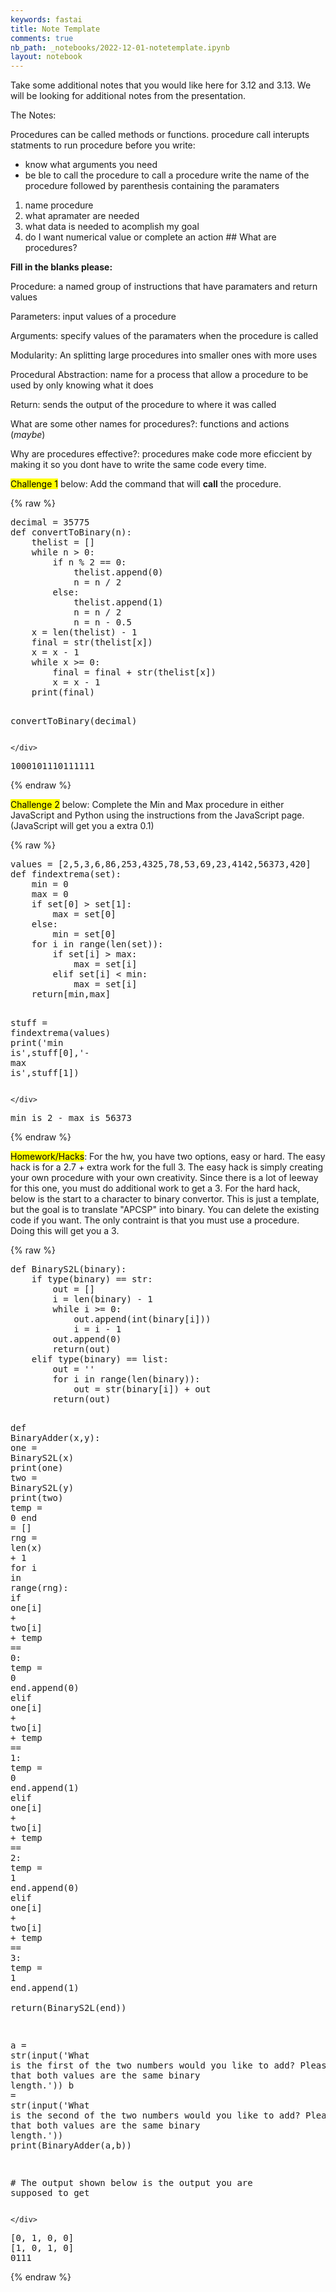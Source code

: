 ```yaml
---
keywords: fastai
title: Note Template
comments: true
nb_path: _notebooks/2022-12-01-notetemplate.ipynb
layout: notebook
---
```


<!--
#################################################
### THIS FILE WAS AUTOGENERATED! DO NOT EDIT! ###
#################################################
# file to edit: _notebooks/2022-12-01-notetemplate.ipynb
-->

<div class="container" id="notebook-container">
        
<div class="cell border-box-sizing text_cell rendered"><div class="inner_cell">
<div class="text_cell_render border-box-sizing rendered_html">
<p>Take some additional notes that you would like here for 3.12 and 3.13. We will be looking for additional notes from the presentation.</p>

</div>
</div>
</div>
<div class="cell border-box-sizing text_cell rendered"><div class="inner_cell">
<div class="text_cell_render border-box-sizing rendered_html">
<p>The Notes:</p>
<p>Procedures can be called methods or functions.
procedure call interupts statments to run procedure
before you write:</p>
<ul>
<li>know what arguments you need</li>
<li>be ble to call the procedure
to call a procedure write the name of the procedure followed by parenthesis containing the paramaters</li>
</ul>
<ol>
<li>name procedure</li>
<li>what apramater are needed</li>
<li>what data is needed to acomplish my goal</li>
<li>do I want numerical value or complete an action
## What are procedures?</li>
</ol>
<p><strong>Fill in the blanks please:</strong></p>
<p>Procedure: a named group of instructions that have paramaters and return values</p>
<p>Parameters: input values of a procedure</p>
<p>Arguments: specify values of the paramaters when the procedure is called</p>
<p>Modularity: An splitting large procedures into smaller ones with more uses</p>
<p>Procedural Abstraction: name for a process that allow a procedure to be used by only knowing what it does</p>
<p>Return: sends the output of the procedure to where it was called</p>
<p>What are some other names for procedures?: functions and actions (<em>maybe</em>)</p>
<p>Why are procedures effective?: procedures make code more eficcient by making it so you dont have to write the same code every time.</p>

</div>
</div>
</div>
<div class="cell border-box-sizing text_cell rendered"><div class="inner_cell">
<div class="text_cell_render border-box-sizing rendered_html">
<p><mark>Challenge 1</mark> below: Add the command that will <strong>call</strong> the procedure.</p>

</div>
</div>
</div>
    {% raw %}
    
<div class="cell border-box-sizing code_cell rendered">
<div class="input">

<div class="inner_cell">
    <div class="input_area">
<div class=" highlight hl-ipython3"><pre><span></span><span class="n">decimal</span> <span class="o">=</span> <span class="mi">35775</span>
<span class="k">def</span> <span class="nf">convertToBinary</span><span class="p">(</span><span class="n">n</span><span class="p">):</span>
    <span class="n">thelist</span> <span class="o">=</span> <span class="p">[]</span>
    <span class="k">while</span> <span class="n">n</span> <span class="o">&gt;</span> <span class="mi">0</span><span class="p">:</span>
        <span class="k">if</span> <span class="n">n</span> <span class="o">%</span> <span class="mi">2</span> <span class="o">==</span> <span class="mi">0</span><span class="p">:</span>
            <span class="n">thelist</span><span class="o">.</span><span class="n">append</span><span class="p">(</span><span class="mi">0</span><span class="p">)</span>
            <span class="n">n</span> <span class="o">=</span> <span class="n">n</span> <span class="o">/</span> <span class="mi">2</span>
        <span class="k">else</span><span class="p">:</span>
            <span class="n">thelist</span><span class="o">.</span><span class="n">append</span><span class="p">(</span><span class="mi">1</span><span class="p">)</span>
            <span class="n">n</span> <span class="o">=</span> <span class="n">n</span> <span class="o">/</span> <span class="mi">2</span>
            <span class="n">n</span> <span class="o">=</span> <span class="n">n</span> <span class="o">-</span> <span class="mf">0.5</span>
    <span class="n">x</span> <span class="o">=</span> <span class="nb">len</span><span class="p">(</span><span class="n">thelist</span><span class="p">)</span> <span class="o">-</span> <span class="mi">1</span>
    <span class="n">final</span> <span class="o">=</span> <span class="nb">str</span><span class="p">(</span><span class="n">thelist</span><span class="p">[</span><span class="n">x</span><span class="p">])</span>
    <span class="n">x</span> <span class="o">=</span> <span class="n">x</span> <span class="o">-</span> <span class="mi">1</span>
    <span class="k">while</span> <span class="n">x</span> <span class="o">&gt;=</span> <span class="mi">0</span><span class="p">:</span>
        <span class="n">final</span> <span class="o">=</span> <span class="n">final</span> <span class="o">+</span> <span class="nb">str</span><span class="p">(</span><span class="n">thelist</span><span class="p">[</span><span class="n">x</span><span class="p">])</span>
        <span class="n">x</span> <span class="o">=</span> <span class="n">x</span> <span class="o">-</span> <span class="mi">1</span>
    <span class="nb">print</span><span class="p">(</span><span class="n">final</span><span class="p">)</span>

<span class="n">convertToBinary</span><span class="p">(</span><span class="n">decimal</span><span class="p">)</span>
</pre></div>

    </div>
</div>
</div>

<div class="output_wrapper">
<div class="output">

<div class="output_area">

<div class="output_subarea output_stream output_stdout output_text">
<pre>1000101110111111
</pre>
</div>
</div>

</div>
</div>

</div>
    {% endraw %}

<div class="cell border-box-sizing text_cell rendered"><div class="inner_cell">
<div class="text_cell_render border-box-sizing rendered_html">
<p><mark>Challenge 2</mark> below: Complete the Min and Max procedure in either JavaScript and Python using the instructions from the JavaScript page. (JavaScript will get you a extra 0.1)</p>

</div>
</div>
</div>
    {% raw %}
    
<div class="cell border-box-sizing code_cell rendered">
<div class="input">

<div class="inner_cell">
    <div class="input_area">
<div class=" highlight hl-ipython3"><pre><span></span><span class="n">values</span> <span class="o">=</span> <span class="p">[</span><span class="mi">2</span><span class="p">,</span><span class="mi">5</span><span class="p">,</span><span class="mi">3</span><span class="p">,</span><span class="mi">6</span><span class="p">,</span><span class="mi">86</span><span class="p">,</span><span class="mi">253</span><span class="p">,</span><span class="mi">4325</span><span class="p">,</span><span class="mi">78</span><span class="p">,</span><span class="mi">53</span><span class="p">,</span><span class="mi">69</span><span class="p">,</span><span class="mi">23</span><span class="p">,</span><span class="mi">4142</span><span class="p">,</span><span class="mi">56373</span><span class="p">,</span><span class="mi">420</span><span class="p">]</span>
<span class="k">def</span> <span class="nf">findextrema</span><span class="p">(</span><span class="nb">set</span><span class="p">):</span>
    <span class="nb">min</span> <span class="o">=</span> <span class="mi">0</span>
    <span class="nb">max</span> <span class="o">=</span> <span class="mi">0</span>
    <span class="k">if</span> <span class="nb">set</span><span class="p">[</span><span class="mi">0</span><span class="p">]</span> <span class="o">&gt;</span> <span class="nb">set</span><span class="p">[</span><span class="mi">1</span><span class="p">]:</span>
        <span class="nb">max</span> <span class="o">=</span> <span class="nb">set</span><span class="p">[</span><span class="mi">0</span><span class="p">]</span>
    <span class="k">else</span><span class="p">:</span>
        <span class="nb">min</span> <span class="o">=</span> <span class="nb">set</span><span class="p">[</span><span class="mi">0</span><span class="p">]</span>
    <span class="k">for</span> <span class="n">i</span> <span class="ow">in</span> <span class="nb">range</span><span class="p">(</span><span class="nb">len</span><span class="p">(</span><span class="nb">set</span><span class="p">)):</span>
        <span class="k">if</span> <span class="nb">set</span><span class="p">[</span><span class="n">i</span><span class="p">]</span> <span class="o">&gt;</span> <span class="nb">max</span><span class="p">:</span>
            <span class="nb">max</span> <span class="o">=</span> <span class="nb">set</span><span class="p">[</span><span class="n">i</span><span class="p">]</span>
        <span class="k">elif</span> <span class="nb">set</span><span class="p">[</span><span class="n">i</span><span class="p">]</span> <span class="o">&lt;</span> <span class="nb">min</span><span class="p">:</span>
            <span class="nb">max</span> <span class="o">=</span> <span class="nb">set</span><span class="p">[</span><span class="n">i</span><span class="p">]</span>
    <span class="k">return</span><span class="p">[</span><span class="nb">min</span><span class="p">,</span><span class="nb">max</span><span class="p">]</span>

<span class="n">stuff</span> <span class="o">=</span> <span class="n">findextrema</span><span class="p">(</span><span class="n">values</span><span class="p">)</span>
<span class="nb">print</span><span class="p">(</span><span class="s1">&#39;min is&#39;</span><span class="p">,</span><span class="n">stuff</span><span class="p">[</span><span class="mi">0</span><span class="p">],</span><span class="s1">&#39;- max is&#39;</span><span class="p">,</span><span class="n">stuff</span><span class="p">[</span><span class="mi">1</span><span class="p">])</span>
</pre></div>

    </div>
</div>
</div>

<div class="output_wrapper">
<div class="output">

<div class="output_area">

<div class="output_subarea output_stream output_stdout output_text">
<pre>min is 2 - max is 56373
</pre>
</div>
</div>

</div>
</div>

</div>
    {% endraw %}

<div class="cell border-box-sizing text_cell rendered"><div class="inner_cell">
<div class="text_cell_render border-box-sizing rendered_html">
<p><mark>Homework/Hacks</mark>: For the hw, you have two options, easy or hard. The easy hack is for a 2.7 + extra work for the full 3. The easy hack is simply creating your own procedure with your own creativity. Since there is a lot of leeway for this one, you must do additional work to get a 3. For the hard hack, below is the start to a character to binary convertor. This is just a template, but the goal is to translate "APCSP" into binary. You can delete the existing code if you want. The only contraint is that you must use a procedure. Doing this will get you a 3.</p>

</div>
</div>
</div>
    {% raw %}
    
<div class="cell border-box-sizing code_cell rendered">
<div class="input">

<div class="inner_cell">
    <div class="input_area">
<div class=" highlight hl-ipython3"><pre><span></span><span class="k">def</span> <span class="nf">BinaryS2L</span><span class="p">(</span><span class="n">binary</span><span class="p">):</span>
    <span class="k">if</span> <span class="nb">type</span><span class="p">(</span><span class="n">binary</span><span class="p">)</span> <span class="o">==</span> <span class="nb">str</span><span class="p">:</span>
        <span class="n">out</span> <span class="o">=</span> <span class="p">[]</span>
        <span class="n">i</span> <span class="o">=</span> <span class="nb">len</span><span class="p">(</span><span class="n">binary</span><span class="p">)</span> <span class="o">-</span> <span class="mi">1</span>
        <span class="k">while</span> <span class="n">i</span> <span class="o">&gt;=</span> <span class="mi">0</span><span class="p">:</span>
            <span class="n">out</span><span class="o">.</span><span class="n">append</span><span class="p">(</span><span class="nb">int</span><span class="p">(</span><span class="n">binary</span><span class="p">[</span><span class="n">i</span><span class="p">]))</span>
            <span class="n">i</span> <span class="o">=</span> <span class="n">i</span> <span class="o">-</span> <span class="mi">1</span>
        <span class="n">out</span><span class="o">.</span><span class="n">append</span><span class="p">(</span><span class="mi">0</span><span class="p">)</span>
        <span class="k">return</span><span class="p">(</span><span class="n">out</span><span class="p">)</span>
    <span class="k">elif</span> <span class="nb">type</span><span class="p">(</span><span class="n">binary</span><span class="p">)</span> <span class="o">==</span> <span class="nb">list</span><span class="p">:</span>
        <span class="n">out</span> <span class="o">=</span> <span class="s1">&#39;&#39;</span>
        <span class="k">for</span> <span class="n">i</span> <span class="ow">in</span> <span class="nb">range</span><span class="p">(</span><span class="nb">len</span><span class="p">(</span><span class="n">binary</span><span class="p">)):</span>
            <span class="n">out</span> <span class="o">=</span> <span class="nb">str</span><span class="p">(</span><span class="n">binary</span><span class="p">[</span><span class="n">i</span><span class="p">])</span> <span class="o">+</span> <span class="n">out</span>
        <span class="k">return</span><span class="p">(</span><span class="n">out</span><span class="p">)</span>

<span class="k">def</span> <span class="nf">BinaryAdder</span><span class="p">(</span><span class="n">x</span><span class="p">,</span><span class="n">y</span><span class="p">):</span>
    <span class="n">one</span> <span class="o">=</span> <span class="n">BinaryS2L</span><span class="p">(</span><span class="n">x</span><span class="p">)</span>
    <span class="nb">print</span><span class="p">(</span><span class="n">one</span><span class="p">)</span>
    <span class="n">two</span> <span class="o">=</span> <span class="n">BinaryS2L</span><span class="p">(</span><span class="n">y</span><span class="p">)</span>
    <span class="nb">print</span><span class="p">(</span><span class="n">two</span><span class="p">)</span>
    <span class="n">temp</span> <span class="o">=</span> <span class="mi">0</span>
    <span class="n">end</span> <span class="o">=</span> <span class="p">[]</span>
    <span class="n">rng</span> <span class="o">=</span> <span class="nb">len</span><span class="p">(</span><span class="n">x</span><span class="p">)</span> <span class="o">+</span> <span class="mi">1</span>
    <span class="k">for</span> <span class="n">i</span> <span class="ow">in</span> <span class="nb">range</span><span class="p">(</span><span class="n">rng</span><span class="p">):</span>
        <span class="k">if</span> <span class="n">one</span><span class="p">[</span><span class="n">i</span><span class="p">]</span> <span class="o">+</span> <span class="n">two</span><span class="p">[</span><span class="n">i</span><span class="p">]</span> <span class="o">+</span> <span class="n">temp</span> <span class="o">==</span> <span class="mi">0</span><span class="p">:</span>
            <span class="n">temp</span> <span class="o">=</span> <span class="mi">0</span>
            <span class="n">end</span><span class="o">.</span><span class="n">append</span><span class="p">(</span><span class="mi">0</span><span class="p">)</span>
        <span class="k">elif</span> <span class="n">one</span><span class="p">[</span><span class="n">i</span><span class="p">]</span> <span class="o">+</span> <span class="n">two</span><span class="p">[</span><span class="n">i</span><span class="p">]</span> <span class="o">+</span> <span class="n">temp</span> <span class="o">==</span> <span class="mi">1</span><span class="p">:</span>
            <span class="n">temp</span> <span class="o">=</span> <span class="mi">0</span>
            <span class="n">end</span><span class="o">.</span><span class="n">append</span><span class="p">(</span><span class="mi">1</span><span class="p">)</span>
        <span class="k">elif</span> <span class="n">one</span><span class="p">[</span><span class="n">i</span><span class="p">]</span> <span class="o">+</span> <span class="n">two</span><span class="p">[</span><span class="n">i</span><span class="p">]</span> <span class="o">+</span> <span class="n">temp</span> <span class="o">==</span> <span class="mi">2</span><span class="p">:</span>
            <span class="n">temp</span> <span class="o">=</span> <span class="mi">1</span>
            <span class="n">end</span><span class="o">.</span><span class="n">append</span><span class="p">(</span><span class="mi">0</span><span class="p">)</span>
        <span class="k">elif</span> <span class="n">one</span><span class="p">[</span><span class="n">i</span><span class="p">]</span> <span class="o">+</span> <span class="n">two</span><span class="p">[</span><span class="n">i</span><span class="p">]</span> <span class="o">+</span> <span class="n">temp</span> <span class="o">==</span> <span class="mi">3</span><span class="p">:</span>
            <span class="n">temp</span> <span class="o">=</span> <span class="mi">1</span>
            <span class="n">end</span><span class="o">.</span><span class="n">append</span><span class="p">(</span><span class="mi">1</span><span class="p">)</span>      
    <span class="k">return</span><span class="p">(</span><span class="n">BinaryS2L</span><span class="p">(</span><span class="n">end</span><span class="p">))</span>
            

<span class="n">a</span> <span class="o">=</span> <span class="nb">str</span><span class="p">(</span><span class="nb">input</span><span class="p">(</span><span class="s1">&#39;What is the first of the two numbers would you like to add? Please be sure that both values are the same binary length.&#39;</span><span class="p">))</span>
<span class="n">b</span> <span class="o">=</span> <span class="nb">str</span><span class="p">(</span><span class="nb">input</span><span class="p">(</span><span class="s1">&#39;What is the second of the two numbers would you like to add? Please be sure that both values are the same binary length.&#39;</span><span class="p">))</span>
<span class="nb">print</span><span class="p">(</span><span class="n">BinaryAdder</span><span class="p">(</span><span class="n">a</span><span class="p">,</span><span class="n">b</span><span class="p">))</span>

<span class="c1"># The output shown below is the output you are supposed to get</span>
</pre></div>

    </div>
</div>
</div>

<div class="output_wrapper">
<div class="output">

<div class="output_area">

<div class="output_subarea output_stream output_stdout output_text">
<pre>[0, 1, 0, 0]
[1, 0, 1, 0]
0111
</pre>
</div>
</div>

</div>
</div>

</div>
    {% endraw %}

</div>
 

